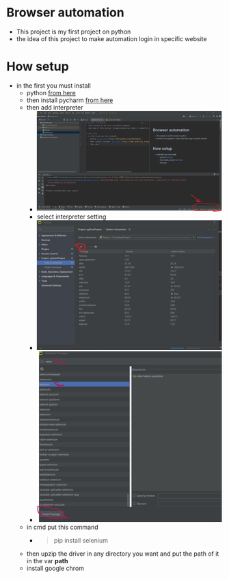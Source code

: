 # Browser automation
- This project is my first project on python
- the idea of this project to make automation login in specific website

# How setup
- in the first you must install 
  - python [from here](https://www.python.org/downloads/)
  - then install pycharm [from here](https://www.jetbrains.com/pycharm/download/)
  - then add interpreter
    - ![1](ass/add1.png)
    - select interpreter setting
    - ![2](ass/add2.png)
    - ![2](ass/add3..png)
  - in cmd put this command
    - >pip install selenium
  - then upzip the driver in any directory you want and put the path of it in the var __path__
  - install google chrom 